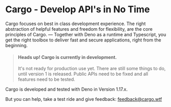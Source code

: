 # Cargo - Develop API's in No Time

Cargo focuses on best in class development experience. The right abstraction of
helpful features and freedom for flexibility, are the core principles of Cargo.
— Together with Deno as a runtime and Typescript, you get the right toolbox to
deliver fast and secure applications, right from the beginning.

> #### Heads up! Cargo is currently in development.
>
> It's not ready for production use yet. There are still some things to do,
> until version 1 is released. Public APIs need to be fixed and all features
> need to be tested.

Cargo is developed and tested with Deno in Version 1.17.x.

But you can help, take a test ride and give feedback: <feedback@cargo.wtf>
